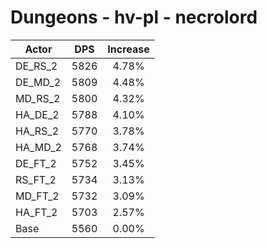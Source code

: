 # Dungeons - hv-pl - necrolord
| Actor | DPS | Increase |
|---|:---:|:---:|
|DE_RS_2|5826|4.78%|
|DE_MD_2|5809|4.48%|
|MD_RS_2|5800|4.32%|
|HA_DE_2|5788|4.10%|
|HA_RS_2|5770|3.78%|
|HA_MD_2|5768|3.74%|
|DE_FT_2|5752|3.45%|
|RS_FT_2|5734|3.13%|
|MD_FT_2|5732|3.09%|
|HA_FT_2|5703|2.57%|
|Base|5560|0.00%|
